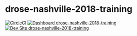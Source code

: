 # drose-nashville-2018-training

[![CircleCI](https://circleci.com/gh/nashville-2018-training/drose-nashville-2018-training.svg?style=shield)](https://circleci.com/gh/nashville-2018-training/drose-nashville-2018-training)
[![Dashboard drose-nashville-2018-training](https://img.shields.io/badge/dashboard-drose_nashville_2018_training-yellow.svg)](https://dashboard.pantheon.io/sites/603c8f33-aafb-4e66-a1f8-3c845928be07#dev/code)
[![Dev Site drose-nashville-2018-training](https://img.shields.io/badge/site-drose_nashville_2018_training-blue.svg)](http://dev-drose-nashville-2018-training.pantheonsite.io/)